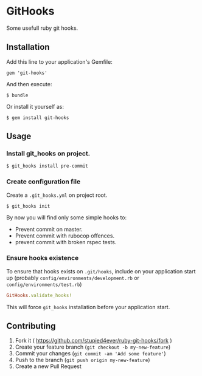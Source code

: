 # GitHooks

Some usefull ruby git hooks.

## Installation

Add this line to your application's Gemfile:

    gem 'git-hooks'

And then execute:

    $ bundle

Or install it yourself as:

    $ gem install git-hooks

## Usage
### Install git_hooks on project.

```bash
$ git_hooks install pre-commit
```

### Create configuration file

Create a `.git_hooks.yml` on project root.

```bash
$ git_hooks init
```

By now you will find only some simple hooks to:

 - Prevent commit on master.
 - Prevent commit with rubocop offences.
 - prevent commit with broken rspec tests.

### Ensure hooks existence

To ensure that hooks exists on `.git/hooks`, include on your application
start up (probably  `config/environments/development.rb` or
`config/environments/test.rb`)

```ruby
GitHooks.validate_hooks!
```

This will force `git_hooks` installation before your application start.

## Contributing

1. Fork it ( https://github.com/stupied4ever/ruby-git-hooks/fork )
2. Create your feature branch (`git checkout -b my-new-feature`)
3. Commit your changes (`git commit -am 'Add some feature'`)
4. Push to the branch (`git push origin my-new-feature`)
5. Create a new Pull Request
